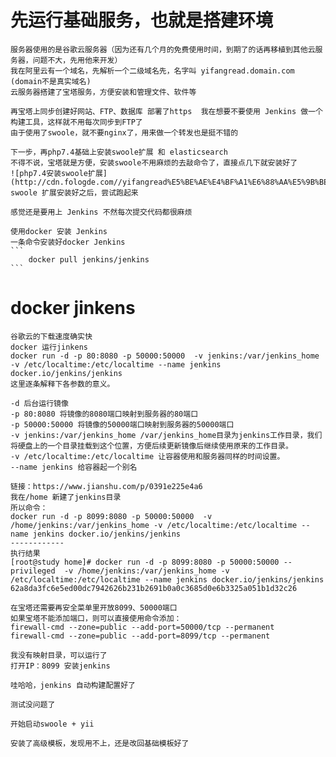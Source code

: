 # 先运行基础服务，也就是搭建环境
    服务器使用的是谷歌云服务器（因为还有几个月的免费使用时间，到期了的话再移植到其他云服务器，问题不大，先用他来开发）
    我在阿里云有一个域名，先解析一个二级域名先，名字叫 yifangread.domain.com (domain不是真实域名)
    云服务器搭建了宝塔服务，方便安装和管理文件、软件等
    
    再宝塔上同步创建好网站、FTP、数据库 部署了https  我在想要不要使用 Jenkins 做一个构建工具，这样就不用每次同步到FTP了
    由于使用了swoole，就不要nginx了，用来做一个转发也是挺不错的
    
    下一步，再php7.4基础上安装swoole扩展 和 elasticsearch
    不得不说，宝塔就是方便，安装swoole不用麻烦的去敲命令了，直接点几下就安装好了
    ![php7.4安装swoole扩展](http://cdn.fologde.com//yifangread%E5%BE%AE%E4%BF%A1%E6%88%AA%E5%9B%BE_20200919114108.png)
    swoole 扩展安装好之后，尝试跑起来
    
    感觉还是要用上 Jenkins 不然每次提交代码都很麻烦
    
    使用docker 安装 Jenkins
    一条命令安装好docker Jenkins
    ```
        docker pull jenkins/jenkins
    ```
# docker jinkens
    谷歌云的下载速度确实快
    docker 运行jinkens
    docker run -d -p 80:8080 -p 50000:50000  -v jenkins:/var/jenkins_home -v /etc/localtime:/etc/localtime --name jenkins docker.io/jenkins/jenkins
    这里逐条解释下各参数的意义。
    
    -d 后台运行镜像
    -p 80:8080 将镜像的8080端口映射到服务器的80端口
    -p 50000:50000 将镜像的50000端口映射到服务器的50000端口
    -v jenkins:/var/jenkins_home /var/jenkins_home目录为jenkins工作目录，我们将硬盘上的一个目录挂载到这个位置，方便后续更新镜像后继续使用原来的工作目录。
    -v /etc/localtime:/etc/localtime 让容器使用和服务器同样的时间设置。
    --name jenkins 给容器起一个别名
    
    链接：https://www.jianshu.com/p/0391e225e4a6
    我在/home 新建了jenkins目录
    所以命令：
    docker run -d -p 8099:8080 -p 50000:50000  -v /home/jenkins:/var/jenkins_home -v /etc/localtime:/etc/localtime --name jenkins docker.io/jenkins/jenkins
    ------------
    执行结果
    [root@study home]# docker run -d -p 8099:8080 -p 50000:50000 --privileged  -v /home/jenkins:/var/jenkins_home -v /etc/localtime:/etc/localtime --name jenkins docker.io/jenkins/jenkins
    62a8da3fc6e5ed00dc7942626b231b2691b0a0c3685d0e6b3325a051b1d32c26
    
    在宝塔还需要再安全菜单里开放8099、50000端口
    如果宝塔不能添加端口，则可以直接使用命令添加：
    firewall-cmd --zone=public --add-port=50000/tcp --permanent 
    firewall-cmd --zone=public --add-port=8099/tcp --permanent
    
    我没有映射目录，可以运行了
    打开IP：8099 安装jenkins
    
    哇哈哈，jenkins 自动构建配置好了
    
    测试没问题了
    
    开始启动swoole + yii
    
    安装了高级模板，发现用不上，还是改回基础模板好了